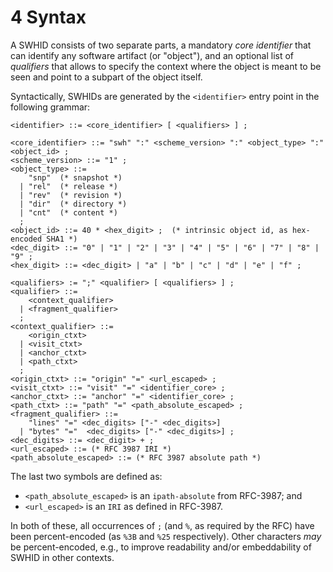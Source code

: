 # 4 Syntax

A SWHID consists of two separate parts, a mandatory *core identifier* that can
identify any software artifact (or "object"), and an optional list of
*qualifiers* that allows to specify the context where the object is meant to be
seen and point to a subpart of the object itself.

Syntactically, SWHIDs are generated by the `<identifier>` entry point in
the following grammar:

``` {.bnf}
<identifier> ::= <core_identifier> [ <qualifiers> ] ;

<core_identifier> ::= "swh" ":" <scheme_version> ":" <object_type> ":" <object_id> ;
<scheme_version> ::= "1" ;
<object_type> ::=
    "snp"  (* snapshot *)
  | "rel"  (* release *)
  | "rev"  (* revision *)
  | "dir"  (* directory *)
  | "cnt"  (* content *)
  ;
<object_id> ::= 40 * <hex_digit> ;  (* intrinsic object id, as hex-encoded SHA1 *)
<dec_digit> ::= "0" | "1" | "2" | "3" | "4" | "5" | "6" | "7" | "8" | "9" ;
<hex_digit> ::= <dec_digit> | "a" | "b" | "c" | "d" | "e" | "f" ;

<qualifiers> := ";" <qualifier> [ <qualifiers> ] ;
<qualifier> ::=
    <context_qualifier>
  | <fragment_qualifier>
  ;
<context_qualifier> ::=
    <origin_ctxt>
  | <visit_ctxt>
  | <anchor_ctxt>
  | <path_ctxt>
  ;
<origin_ctxt> ::= "origin" "=" <url_escaped> ;
<visit_ctxt> ::= "visit" "=" <identifier_core> ;
<anchor_ctxt> ::= "anchor" "=" <identifier_core> ;
<path_ctxt> ::= "path" "=" <path_absolute_escaped> ;
<fragment_qualifier> ::= 
    "lines" "=" <dec_digits> ["-" <dec_digits>] 
  |	"bytes" "="  <dec_digits> ["-" <dec_digits>] ;
<dec_digits> ::= <dec_digit> + ;
<url_escaped> ::= (* RFC 3987 IRI *)
<path_absolute_escaped> ::= (* RFC 3987 absolute path *)
```

The last two symbols are defined as:

- `<path_absolute_escaped>` is an `ipath-absolute` from RFC-3987; and
- `<url_escaped>` is an `IRI` as defined in RFC-3987.

In both of these, all occurrences of `;` (and `%`, as required by the RFC)
have been percent-encoded (as `%3B` and `%25` respectively). Other
characters *may* be percent-encoded, e.g., to improve readability and/or
embeddability of SWHID in other contexts.
